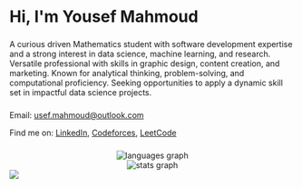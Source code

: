 <h1 align="left">Hi, I'm Yousef Mahmoud</h1>

###

<p align="left">A curious driven Mathematics student with software development expertise and a strong interest in data science, machine learning, and research. Versatile professional with skills in graphic design, content creation, and marketing. Known for analytical thinking, problem-solving, and computational proficiency. Seeking opportunities to apply a dynamic skill set in impactful data science projects.</p>

###

<!--<div align="left">
  <img src="https://skillicons.dev/icons?i=py" height="30" alt="python logo"  />
  <img width="12" />
  <img src="https://skillicons.dev/icons?i=matlab" height="30" alt="matlab logo"  />
  <img width="12" />
  <img src="https://skillicons.dev/icons?i=latex" height="30" alt="latex logo"  />
  <img width="12" />
  <img src="https://skillicons.dev/icons?i=html" height="30" alt="html5 logo"  />
  <img width="12" />
  <img src="https://skillicons.dev/icons?i=css" height="30" alt="css3 logo"  />
  <img width="12" />
  <img src="https://skillicons.dev/icons?i=js" height="30" alt="javascript logo"  />
  <img width="12" />
  <img src="https://skillicons.dev/icons?i=ts" height="30" alt="typescript logo"  />
  <img width="12" />
  <img src="https://skillicons.dev/icons?i=react" height="30" alt="react logo"  />
  <img width="12" />
  <img src="https://skillicons.dev/icons?i=sass" height="30" alt="sass logo"  />
  <img width="12" />
  <img src="https://skillicons.dev/icons?i=nodejs" height="30" alt="nodejs logo"  />
  <img width="12" />
  <img src="https://skillicons.dev/icons?i=mongodb" height="30" alt="mongodb logo"  />
  <img width="12" />
  <img src="https://skillicons.dev/icons?i=git" height="30" alt="git logo"  />
  <img width="12" />
  <img src="https://cdn.simpleicons.org/adobeillustrator/FF9A00" height="30" alt="adobeillustrator logo"  />
  <img width="12" />
  <img src="https://cdn.simpleicons.org/adobephotoshop/31A8FF" height="30" alt="adobephotoshop logo"  />
  <img width="12" />
  <img src="https://cdn.simpleicons.org/adobeindesign/E749A0" height="30" alt="adobeindesign logo"  />
</div>

###

<div align="left">
  <a href="https://www.linkedin.com/in/usefmahmud/" target="_blank">
    <img src="https://img.shields.io/static/v1?message=LinkedIn&logo=linkedin&label=&color=0077B5&logoColor=white&labelColor=&style=for-the-badge" height="35" alt="linkedin logo"  />
  </a>
  <a href="be.net/usefmahmud" target="_blank">
    <img src="https://img.shields.io/static/v1?message=Behance&logo=behance&label=&color=1769ff&logoColor=white&labelColor=&style=for-the-badge" height="35" alt="behance logo"  />
  </a>
  <a href="mailto:usef.mahmoud@outlook.com" target="_blank">
    <img src="https://img.shields.io/static/v1?message=Outlook&logo=microsoft-outlook&label=&color=0078D4&logoColor=white&labelColor=&style=for-the-badge" height="35" alt="microsoft-outlook logo"  />
  </a>
  <a href="https://medium.com/@usefmahmud" target="_blank">
    <img src="https://img.shields.io/static/v1?message=Medium&logo=medium&label=&color=12100E&logoColor=white&labelColor=&style=for-the-badge" height="35" alt="medium logo"  />
  </a>
</div>-->


Email: [usef.mahmoud@outlook.com](mailto:usef.mahmoud@outlook.com)

Find me on: [LinkedIn](https://www.linkedin.com/in/usefmahmud), [Codeforces](https://codeforces.com/profile/usefmahmud), [LeetCode](https://leetcode.com/u/usefmahmud/)
###

<div align="center">
  <img src="https://leetcard.jacoblin.cool/usefmahmud?ext=heatmap" alt="languages graph"  /> <br/>
  <img src="https://github-readme-stats.vercel.app/api?username=usefmahmud&theme=holi&layout=compact" alt="stats graph"  />
</div>
<!-- 
<div align="center">
  <img src="https://github-readme-stats.vercel.app/api/wakatime?username=usefmahmud&theme=holi&layout=compact" height="150" alt="wakatime"  />
</div> -->
<img src="https://komarev.com/ghpvc/?username=usefmahmud&style=flat-square&color=blue&abbreviated=true"/>
